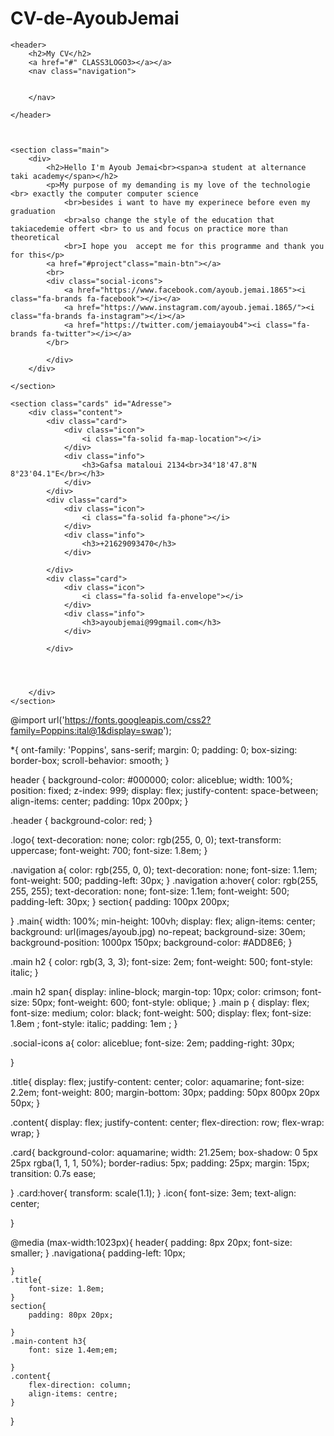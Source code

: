 # CV-de-AyoubJemai
<!DOCTYPE html>
<html lang="en">
<head>
    <meta charset="UTF-8">
    <meta http-equiv="X-UA-Compatible" content="IE=edge">
    <meta name="viewport" content="width=device-width, initial-scale=1.0">
    <link rel="stylesheet" href="https://cdnjs.cloudflare.com/ajax/libs/font-awesome/6.0.0/css/all.min.css">
    <link rel="stylesheet" href="style.css">
    <title>Ayoub Jemai </title>  
</head>
<body>

    <header>
        <h2>My CV</h2>
        <a href="#" CLASS3LOGO3></a></a>
        <nav class="navigation">
            

        </nav>

    </header>



    <section class="main">
        <div>
            <h2>Hello I'm Ayoub Jemai<br><span>a student at alternance taki academy</span></h2>
            <p>My purpose of my demanding is my love of the technologie <br> exactly the computer computer science 
                <br>besides i want to have my experinece before even my graduation
                <br>also change the style of the education that takiacedemie offert <br> to us and focus on practice more than theoretical 
                <br>I hope you  accept me for this programme and thank you for this</p>
            <a href="#project"class="main-btn"></a>
            <br>
            <div class="social-icons">
                <a href="https://www.facebook.com/ayoub.jemai.1865"><i class="fa-brands fa-facebook"></i></a>
                <a href="https://www.instagram.com/ayoub.jemai.1865/"><i class="fa-brands fa-instagram"></i></a>
                <a href="https://twitter.com/jemaiayoub4"><i class="fa-brands fa-twitter"></i></a>
            </br>

            </div>
        </div>

    </section>

    <section class="cards" id="Adresse">
        <div class="content">
            <div class="card">
                <div class="icon">
                    <i class="fa-solid fa-map-location"></i>
                </div>
                <div class="info">
                    <h3>Gafsa mataloui 2134<br>34°18'47.8"N 8°23'04.1"E</br></h3>
                </div>
            </div>
            <div class="card">
                <div class="icon">
                    <i class="fa-solid fa-phone"></i>
                </div>
                <div class="info">
                    <h3>+21629093470</h3>
                </div>
                
            </div>
            <div class="card">
                <div class="icon">
                    <i class="fa-solid fa-envelope"></i>
                </div>
                <div class="info">
                    <h3>ayoubjemai@99gmail.com</h3>
                </div>
                
            </div>



        
        </div>
    </section>

    
</body>
</html>




@import url('https://fonts.googleapis.com/css2?family=Poppins:ital@1&display=swap');

*{
    ont-family: 'Poppins', sans-serif;
    margin: 0;
    padding: 0;
    box-sizing: border-box;
    scroll-behavior: smooth;
}

header {
    background-color: 	 #000000;
    color: aliceblue;
    width: 100%;
    position: fixed;
    z-index: 999;
    display: flex;
    justify-content: space-between;
    align-items: center;
    padding: 10px 200px;
}

.header {
    background-color: red;
}

.logo{
    text-decoration: none;
    color: rgb(255, 0, 0);
    text-transform: uppercase;
    font-weight: 700;
    font-size: 1.8em;
}

.navigation a{
    color:  rgb(255, 0, 0);
    text-decoration: none;
    font-size: 1.1em;
    font-weight: 500;
    padding-left: 30px;
}
.navigation a:hover{
    color:  rgb(255, 255, 255);
    text-decoration: none;
    font-size: 1.1em;
    font-weight: 500;
    padding-left: 30px;
}
section{
    padding: 100px 200px;

}
.main{
    width: 100%;
    min-height: 100vh;
    display: flex;
    align-items: center;
    background: url(images/ayoub.jpg) no-repeat;
    background-size: 30em;
    background-position: 1000px 150px;
    background-color: #ADD8E6;
}

.main  h2 {
    color: rgb(3, 3, 3);
    font-size: 2em;
    font-weight: 500;
    font-style: italic;
}

.main h2 span{
    display: inline-block;
    margin-top: 10px;
    color: crimson;
    font-size: 50px;
    font-weight: 600;
    font-style: oblique;
}
.main p {
    display: flex;
    font-size: medium;
    color: black;
    font-weight: 500;
    display: flex;
    font-size: 1.8em ;
    font-style: italic;
    padding: 1em ;
}

.social-icons a{
    color: aliceblue;
    font-size: 2em;
    padding-right: 30px;

}

.title{
    display: flex;
    justify-content: center;
    color: aquamarine;
    font-size: 2.2em;
    font-weight: 800;
    margin-bottom: 30px;
    padding: 50px 800px 20px 50px;
}

.content{
    display: flex;
    justify-content: center;
    flex-direction: row;
    flex-wrap: wrap;
}

.card{
    background-color: aquamarine;
    width: 21.25em;
    box-shadow: 0 5px 25px rgba(1, 1, 1, 50%);
    border-radius: 5px;
    padding: 25px;
    margin: 15px;
    transition: 0.7s ease;
     
}
.card:hover{
    transform: scale(1.1);
}
.icon{
    font-size: 3em;
    text-align: center;

}

@media (max-width:1023px){
    header{
        padding: 8px 20px;
        font-size: smaller;
    }
    .navigationa{
        padding-left: 10px;

    }
    .title{
        font-size: 1.8em;
    }
    section{
        padding: 80px 20px;

    }
    .main-content h3{
        font: size 1.4em;em;

    }
    .content{
        flex-direction: column;
        align-items: centre;
    }
}
